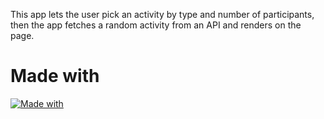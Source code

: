This app lets the user pick an activity by type and number of participants, then the app fetches a random activity from an API and renders on the page.

# Made with

[![Made with](https://skillicons.dev/icons?i=nodejs,express,ejs)](https://skillicons.dev)
